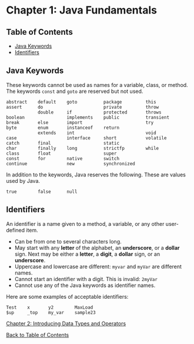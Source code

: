 # Chapter 1: Java Fundamentals

## Table of Contents
* [Java Keywords](#java-keywords)
* [Identifiers](#identifiers)

## Java Keywords
These keywords cannot be used as names for a variable, class, or method. The keywords `const` and `goto` are reserved but not used.
```text
abstract    default    goto          package         this
assert      do                       private         throw
            double     if            protected       throws
boolean                implements    public          transient
break       else       import                        try
byte        enum       instanceof    return          
            extends    int                           void
case                   interface     short           volatile
catch       final                    static          
char        finally    long          strictfp        while
class       float                    super           
const       for        native        switch          
continue               new           synchronized    
```
In addition to the keywords, Java reserves the following. These are values used by Java.
```text
true        false      null
```
## Identifiers
An identifier is a name given to a method, a variable, or any other user-defined item.
* Can be from one to several characters long.
* May start with any **letter** of the alphabet, an **underscore**, or a **dollar** sign. Next may be either a **letter**, a **digit**, a **dollar** sign, or an **underscore**.
* Uppercase and lowercase are different: `myvar` and `myVar` are different names.
* Cannot start an identifier with a digit. This is invalid: `2myVar`
* Cannot use any of the Java keywords as identifier names.

Here are some examples of acceptable identifiers:
```text
Test    x       y2        MaxLoad
$up     _top    my_var    sample23
```

[Chapter 2: Introducing Data Types and Operators](chapter-02-data-types-and-operators.md#chapter-2-introducing-data-types-and-operators)

[Back to Table of Contents](../README.md#table-of-contents)